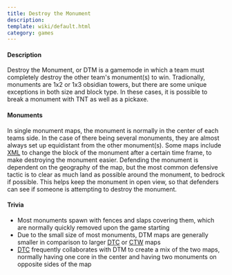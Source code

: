 ```yaml
---
title: Destroy the Monument
description: 
template: wiki/default.html
category: games
---
```


#### Description

Destroy the Monument, or DTM is a gamemode in which a team must completely destroy the other team's monument(s) to win. Tradionally, monuments are 1x2 or 1x3 obsidian towers, but there are some unique exceptions in both size and block type. In these cases, it is possible to break a monument with TNT as well as a pickaxe. 

#### Monuments

In single monument maps, the monument is normally in the center of each teams side. In the case of there being several monuments, they are almost always set up equidistant from the other monument(s). Some maps include [XML](http://docs.stratus.network/) to change the block of the monument after a certain time frame, to make destroying the monument easier. Defending the monument is dependent on the geography of the map, but the most common defensive tactic is to clear as much land as possible around the monument, to bedrock if possible. This helps keep the monument in open view, so that defenders can see if someone is attempting to destroy the monument.

#### Trivia

- Most monuments spawn with fences and slaps covering them, which are normally quickly removed upon the game starting
- Due to the small size of most monuments, DTM maps are generally smaller in comparison to larger [DTC](https://mcresourcepile.github.io/addon-project/wiki/gamemodes/dtc) or [CTW](https://mcresourcepile.github.io/addon-project/wiki/gamemodes/ctw) maps
- [DTC](https://mcresourcepile.github.io/addon-project/wiki/gamemodes/dtc) frequently collaborates with DTM to create a mix of the two maps, normally having one core in the center and having two monuments on opposite sides of the map

